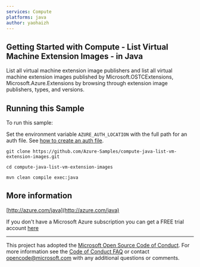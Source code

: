 ```yaml
---
services: Compute
platforms: java
author: yaohaizh
---
```


## Getting Started with Compute - List Virtual Machine Extension Images - in Java ##


  List all virtual machine extension image publishers and
  list all virtual machine extension images published by Microsoft.OSTCExtensions, Microsoft.Azure.Extensions
  by browsing through extension image publishers, types, and versions.
 

## Running this Sample ##

To run this sample:

Set the environment variable `AZURE_AUTH_LOCATION` with the full path for an auth file. See [how to create an auth file](https://github.com/Azure/azure-libraries-for-java/blob/master/AUTH.md).

    git clone https://github.com/Azure-Samples/compute-java-list-vm-extension-images.git

    cd compute-java-list-vm-extension-images

    mvn clean compile exec:java

## More information ##

[http://azure.com/java](http://azure.com/java)

If you don't have a Microsoft Azure subscription you can get a FREE trial account [here](http://go.microsoft.com/fwlink/?LinkId=330212)

---

This project has adopted the [Microsoft Open Source Code of Conduct](https://opensource.microsoft.com/codeofconduct/). For more information see the [Code of Conduct FAQ](https://opensource.microsoft.com/codeofconduct/faq/) or contact [opencode@microsoft.com](mailto:opencode@microsoft.com) with any additional questions or comments.